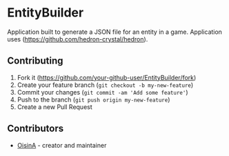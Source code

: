 # EntityBuilder

Application built to generate a JSON file for an entity in a game. Application uses (<https://github.com/hedron-crystal/hedron>).

## Contributing

1. Fork it (<https://github.com/your-github-user/EntityBuilder/fork>)
2. Create your feature branch (`git checkout -b my-new-feature`)
3. Commit your changes (`git commit -am 'Add some feature'`)
4. Push to the branch (`git push origin my-new-feature`)
5. Create a new Pull Request

## Contributors

- [OisinA](https://github.com/your-github-user) - creator and maintainer
